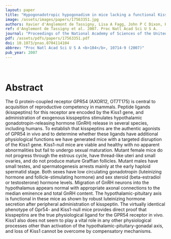 ```yaml
---
layout: paper
title: "Hypogonadotropic hypogonadism in mice lacking a functional Kiss1 gene."
image: /assets/images/papers/17563351.jpg
authors: Xavier d'Anglemont de Tassigny, Lisa A Fagg, John P C Dixon, Kate Day, Harry G Leitch, Alan G Hendrick, Dirk Zahn, Isabelle Franceschini, Alain Caraty, Mark B L Carlton, Samuel A J R Aparicio, William H Colledge
ref: d'Anglemont de Tassigny et al. 2007. Proc Natl Acad Sci U S A.
journal: "Proceedings of the National Academy of Sciences of the United States of America <b>104</b>, 10714-9 (2007)"
pdf: /assets/pdfs/papers/17563351.pdf
doi: 10.1073/pnas.0704114104
abbrev: "Proc Natl Acad Sci U S A <b>104</b>, 10714-9 (2007)"
pub_year: 2007
---
```


<br />
<div data-badge-popover="right" data-badge-type="donut" data-pmid="17563351" data-hide-no-mentions="true" class="altmetric-embed"></div>

# Abstract

The G protein-coupled receptor GPR54 (AXOR12, OT7T175) is central to acquisition of reproductive competency in mammals. Peptide ligands (kisspeptins) for this receptor are encoded by the Kiss1 gene, and administration of exogenous kisspeptins stimulates hypothalamic gonadotropin-releasing hormone (GnRH) release in several species, including humans. To establish that kisspeptins are the authentic agonists of GPR54 in vivo and to determine whether these ligands have additional physiological functions we have generated mice with a targeted disruption of the Kiss1 gene. Kiss1-null mice are viable and healthy with no apparent abnormalities but fail to undergo sexual maturation. Mutant female mice do not progress through the estrous cycle, have thread-like uteri and small ovaries, and do not produce mature Graffian follicles. Mutant males have small testes, and spermatogenesis arrests mainly at the early haploid spermatid stage. Both sexes have low circulating gonadotropin (luteinizing hormone and follicle-stimulating hormone) and sex steroid (beta-estradiol or testosterone) hormone levels. Migration of GnRH neurons into the hypothalamus appears normal with appropriate axonal connections to the median eminence and total GnRH content. The hypothalamic-pituitary axis is functional in these mice as shown by robust luteinizing hormone secretion after peripheral administration of kisspeptin. The virtually identical phenotype of Gpr54- and Kiss1-null mice provides direct proof that kisspeptins are the true physiological ligand for the GPR54 receptor in vivo. Kiss1 also does not seem to play a vital role in any other physiological processes other than activation of the hypothalamic-pituitary-gonadal axis, and loss of Kiss1 cannot be overcome by compensatory mechanisms.

